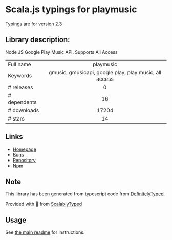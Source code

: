 
# Scala.js typings for playmusic

Typings are for version 2.3

## Library description:
Node JS Google Play Music API.  Supports All Access

|                    |                 |
| ------------------ | :-------------: |
| Full name          | playmusic |
| Keywords           | gmusic, gmusicapi, google play, play music, all access |
| # releases         | 0 |
| # dependents       | 16 |
| # downloads        | 17204 |
| # stars            | 14 |

## Links
- [Homepage](https://www.github.com/jamon/playmusic)
- [Bugs](https://github.com/jamon/playmusic/issues)
- [Repository](https://github.com/jamon/playmusic)
- [Npm](https://www.npmjs.com/package/playmusic)
    


## Note
This library has been generated from typescript code from [DefinitelyTyped](https://definitelytyped.org).

Provided with :purple_heart: from [ScalablyTyped](https://github.com/oyvindberg/ScalablyTyped)

## Usage
See [the main readme](../../readme.md) for instructions.


